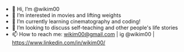 - 👋 Hi, I’m @wikim00
- 👀 I’m interested in movies and lifting weights
- 🌱 I’m currently learning cinematography and coding!
- 💞️ I’m looking to discuss self-teaching and other people's life stories
- 📫 How to reach me: wikim00@gmail.com | ig @wikim00 | https://www.linkedin.com/in/wikim00/

<!---
wikim00/wikim00 is a ✨ special ✨ repository because its `README.md` (this file) appears on your GitHub profile.
You can click the Preview link to take a look at your changes.
--->
